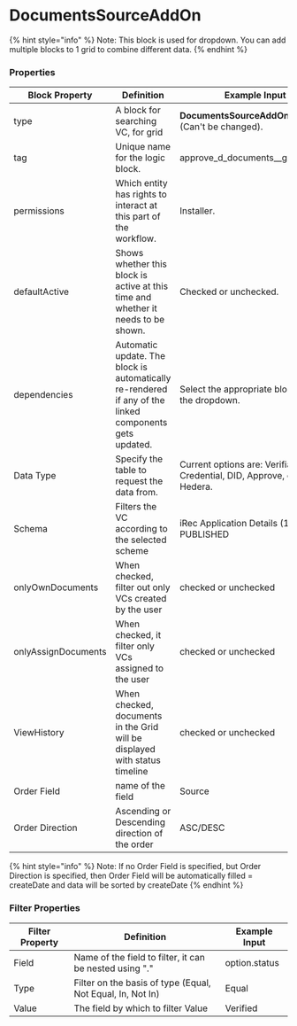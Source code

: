 # DocumentsSourceAddOn

{% hint style="info" %}
Note: This block is used for dropdown. You can add multiple blocks to 1 grid to combine different data.&#x20;
{% endhint %}

### Properties

| Block Property      | Definition                                                                                             | Example Input                                                        |
| ------------------- | ------------------------------------------------------------------------------------------------------ | -------------------------------------------------------------------- |
| type                | A block for searching VC, for grid                                                                     | **DocumentsSourceAddOn** Block (Can't be changed).                   |
| tag                 | Unique name for the logic block.                                                                       | approve_d\_documents\__grid\_source                                  |
| permissions         | Which entity has rights to interact at this part of the workflow.                                      | Installer.                                                           |
| defaultActive       | Shows whether this block is active at this time and whether it needs to be shown.                      | Checked or unchecked.                                                |
| dependencies        | Automatic update. The block is automatically re-rendered if any of the linked components gets updated. | Select the appropriate block from the dropdown.                      |
| Data Type           | Specify the table to request the data from.                                                            | Current options are: Verifiable Credential, DID, Approve, or Hedera. |
| Schema              | Filters the VC according to the selected scheme                                                        | iRec Application Details (1.0.0) PUBLISHED                           |
| onlyOwnDocuments    | When checked, filter out only VCs created by the user                                                  | checked or unchecked                                                 |
| onlyAssignDocuments | When checked, it filter only VCs assigned to the user                                                  | checked or unchecked                                                 |
| ViewHistory         | When checked, documents in the Grid will be displayed with status timeline                             | checked or unchecked                                                 |
| Order Field         | name of the field                                                                                      | Source                                                               |
| Order Direction     | Ascending or Descending direction of the order                                                         | ASC/DESC                                                             |

{% hint style="info" %}
Note: If no Order Field is specified, but Order Direction is specified, then Order Field will be automatically filled = createDate and data will be sorted by createDate
{% endhint %}

### Filter Properties

| Filter Property | Definition                                                 | Example Input |
| --------------- | ---------------------------------------------------------- | ------------- |
| Field           | Name of the field to filter, it can be nested using "."    | option.status |
| Type            | Filter on the basis of type (Equal, Not Equal, In, Not In) | Equal         |
| Value           | The field by which to filter Value                         | Verified      |
